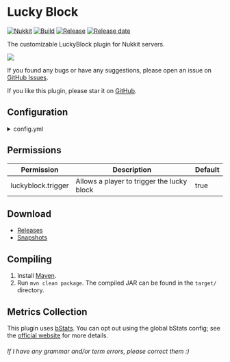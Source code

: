 # Lucky Block
[![Nukkit](https://img.shields.io/badge/Nukkit-1.0-green)](https://github.com/NukkitX/Nukkit)
[![Build](https://img.shields.io/circleci/build/github/wode490390/LuckyBlock/master)](https://circleci.com/gh/wode490390/LuckyBlock/tree/master)
[![Release](https://img.shields.io/github/v/release/wode490390/LuckyBlock)](https://github.com/wode490390/LuckyBlock/releases)
[![Release date](https://img.shields.io/github/release-date/wode490390/LuckyBlock)](https://github.com/wode490390/LuckyBlock/releases)
<!--[![MCBBS](https://img.shields.io/badge/-mcbbs-inactive)](https://www.mcbbs.net/thread-868171-1-1.html "幸运方块")
[![Servers](https://img.shields.io/bstats/servers/4839)](https://bstats.org/plugin/bukkit/LuckyBlock/4839)
[![Players](https://img.shields.io/bstats/players/4839)](https://bstats.org/plugin/bukkit/LuckyBlock/4839)-->

The customizable LuckyBlock plugin for Nukkit servers.

![](https://i.loli.net/2019/05/24/5ce745b82a0a470870.gif)

If you found any bugs or have any suggestions, please open an issue on [GitHub Issues](https://github.com/wode490390/LuckyBlock/issues).

If you like this plugin, please star it on [GitHub](https://github.com/wode490390/LuckyBlock).

## Configuration
<details>
<summary>config.yml</summary>

```yaml
send-msg: true
msg: "&6You are so lucky!"

send-animation: true
animation-id: 3

blocks:
  # block namespaced id
  # see https://minecraft.gamepedia.com/Bedrock_Edition_data_values#Block_IDs
  emerald_ore:
    -
      # command (@p = player's name)
      cmd: "give @p 382 2"
      # probability (0-1)
      pr: 0.0005
    -
      cmd: "give @p 450 1"
      pr: 0.0002
```
</details>

## Permissions
| Permission | Description | Default |
| - | - | - |
| luckyblock.trigger | Allows a player to trigger the lucky block | true |

## Download
- [Releases](https://github.com/wode490390/LuckyBlock/releases)
- [Snapshots](https://circleci.com/gh/wode490390/LuckyBlock)

## Compiling
1. Install [Maven](https://maven.apache.org/).
2. Run `mvn clean package`. The compiled JAR can be found in the `target/` directory.

## Metrics Collection

This plugin uses [bStats](https://github.com/wode490390/bStats-Nukkit). You can opt out using the global bStats config; see the [official website](https://bstats.org/getting-started) for more details.

<!--[![Metrics](https://bstats.org/signatures/bukkit/LuckyBlock.svg)](https://bstats.org/plugin/bukkit/LuckyBlock/4839)-->

###### If I have any grammar and/or term errors, please correct them :)
